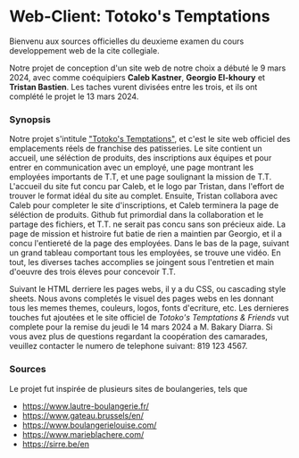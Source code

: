 # Web-Client: Totoko's Temptations

Bienvenu aux sources officielles du deuxieme examen du cours developpement web de la cite collegiale.

Notre projet de conception d'un site web de notre choix a débuté le 9 mars 2024, avec comme coéquipiers **Caleb Kastner**, **Georgio El-khoury** et **Tristan Bastien**. Les taches vurent divisées entre les trois, et ils ont complété le projet le 13 mars 2024.

### Synopsis
Notre projet s'intitule ["Totoko's Temptations"](https://github.com/calebk5/Web-Client/blob/main/Pages%20HTML/Accueil_Boulangerie.html), et c'est le site web officiel des emplacements réels de franchise des patisseries. Le site contient un accueil, une séléction de produits, des inscriptions aux équipes et pour entrer en communication avec un employé, une page montrant les employées importants de T.T, et une page soulignant la mission de T.T.
L'accueil du site fut concu par Caleb, et le logo par Tristan, dans l'effort de trouver le format idéal du site au complet. Ensuite, Tristan collabora avec Caleb pour completer le site d'inscriptions, et Caleb terminera la page de séléction de produits. Github fut primordial dans la collaboration et le partage des fichiers, et T.T. ne serait pas concu sans son précieux aide. La page de mission et histroire fut batie de rien a maintien par Georgio, et il a concu l'entiereté de la page des employées. Dans le bas de la page, suivant un grand tableau comportant tous les employées, se trouve une vidéo. En tout, les diverses taches accomplies se joingent sous l'entretien et main d'oeuvre des trois éleves pour concevoir T.T.

Suivant le HTML derriere les pages webs, il y a du CSS, ou cascading style sheets. Nous avons completés le visuel des pages webs en les donnant tous les memes themes, couleurs, logos, fonts d'ecriture, etc. Les dernieres touches fut ajoutées et le site officiel de _Totoko's Temptations & Friends_ vut complete pour la remise du jeudi le 14 mars 2024 a M. Bakary Diarra. Si vous avez plus de questions regardant la coopération des camarades, veuillez contacter le numero de telephone suivant: 819 123 4567.




### Sources
Le projet fut inspirée de plusieurs sites de boulangeries, tels que
* https://www.lautre-boulangerie.fr/
* https://www.gateau.brussels/en/
* https://www.boulangerielouise.com/
* https://www.marieblachere.com/
* https://sirre.be/en

